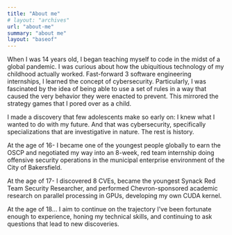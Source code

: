 ```yaml
---
title: "About me"
# layout: "archives"
url: "about-me"
summary: "about me"
layout: "baseof"
---
```


When I was 14 years old, I began teaching myself to code in the midst of a global pandemic. I was curious about how the ubiquitious technology of my childhood actually worked. Fast-forward 3 software engineering internships, I learned the concept of cybersecurity. Particularly, I was fascinated by the idea of being able to use a set of rules in a way that caused the very behavior they were enacted to prevent. This mirrored the strategy games that I pored over as a child.

I made a discovery that few adolescents make so early on: I knew what I wanted to do with my future. And that was cybersecurity, specifically specializations that are investigative in nature. The rest is history.

At the age of 16- I became one of the youngest people globally to earn the OSCP and negotiated my way into an 8-week, red team internship doing offensive security operations in the municipal enterprise environment of the City of Bakersfield.

At the age of 17- I discovered 8 CVEs, became the youngest Synack Red Team Security Researcher, and performed Chevron-sponsored academic research on parallel processing in GPUs, developing my own CUDA kernel.

At the age of 18... I aim to continue on the trajectory I've been fortunate enough to experience, honing my technical skills, and continuing to ask questions that lead to new discoveries.